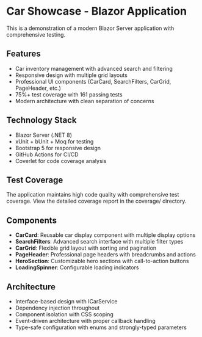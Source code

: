 # Car Showcase - Blazor Application

This is a demonstration of a modern Blazor Server application with comprehensive testing.

## Features
- Car inventory management with advanced search and filtering
- Responsive design with multiple grid layouts
- Professional UI components (CarCard, SearchFilters, CarGrid, PageHeader, etc.)
- 75%+ test coverage with 161 passing tests
- Modern architecture with clean separation of concerns

## Technology Stack
- Blazor Server (.NET 8)
- xUnit + bUnit + Moq for testing
- Bootstrap 5 for responsive design
- GitHub Actions for CI/CD
- Coverlet for code coverage analysis

## Test Coverage
The application maintains high code quality with comprehensive test coverage.
View the detailed coverage report in the coverage/ directory.

## Components
- **CarCard**: Reusable car display component with multiple display options
- **SearchFilters**: Advanced search interface with multiple filter types
- **CarGrid**: Flexible grid layout with sorting and pagination
- **PageHeader**: Professional page headers with breadcrumbs and actions
- **HeroSection**: Customizable hero sections with call-to-action buttons
- **LoadingSpinner**: Configurable loading indicators

## Architecture
- Interface-based design with ICarService
- Dependency injection throughout
- Component isolation with CSS scoping
- Event-driven architecture with proper callback handling
- Type-safe configuration with enums and strongly-typed parameters
